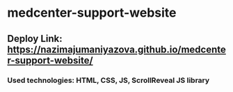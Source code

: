 # medcenter-support-website
## Deploy Link: https://nazimajumaniyazova.github.io/medcenter-support-website/

### Used technologies: HTML, CSS, JS, ScrollReveal JS library
